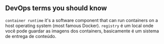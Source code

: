
## DevOps terms you should know 

`container runtime` it's a software component that can run containers on a host operating system (most famous Docker).
`registry` é um local onde você pode guardar as imagens dos containers, basicamente é um sistema de entrega de conteúdo.

